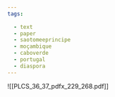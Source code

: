 ```yaml
---
tags:
  
  - text
  - paper
  - saotomeeprincipe
  - moçambique
  - caboverde
  - portugal
  - diaspora
---
```


![[PLCS_36_37_pdfx_229_268.pdf]]
